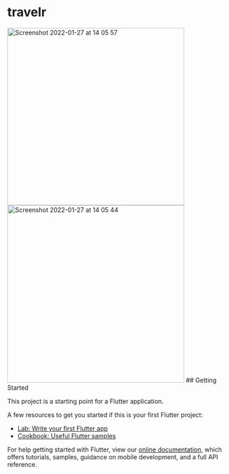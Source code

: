 # travelr

<img width="404" alt="Screenshot 2022-01-27 at 14 05 57" src="https://user-images.githubusercontent.com/36797498/151367438-dd7a5642-87a8-4487-9321-d415148c75d5.png">


<img width="404" alt="Screenshot 2022-01-27 at 14 05 44" src="https://user-images.githubusercontent.com/36797498/151367446-532a6813-cb44-46e4-86c5-82d035043035.png">
## Getting Started

This project is a starting point for a Flutter application.

A few resources to get you started if this is your first Flutter project:

- [Lab: Write your first Flutter app](https://flutter.dev/docs/get-started/codelab)
- [Cookbook: Useful Flutter samples](https://flutter.dev/docs/cookbook)

For help getting started with Flutter, view our
[online documentation](https://flutter.dev/docs), which offers tutorials,
samples, guidance on mobile development, and a full API reference.

